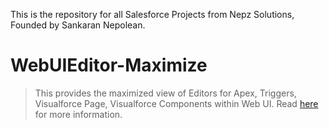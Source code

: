 This is the repository for all Salesforce Projects from Nepz Solutions, Founded by Sankaran Nepolean.

# WebUIEditor-Maximize
  > This provides the maximized view of Editors for Apex, Triggers, Visualforce Page, Visualforce Components within Web UI. Read [here](https://github.com/sankaran1984/salesforce-projects/tree/master/WebUIEditor-Maximize) for more information. 
